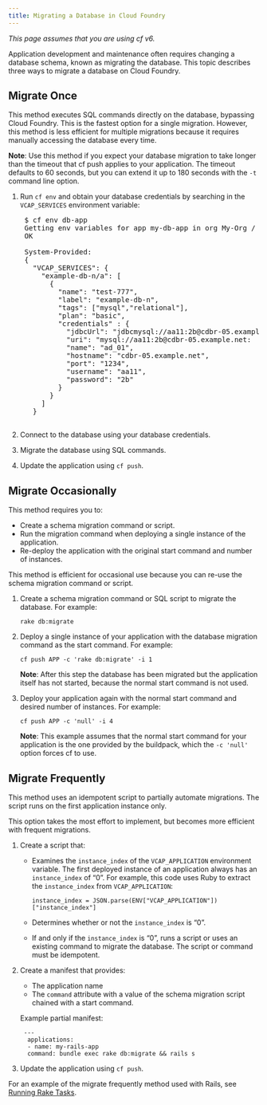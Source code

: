 ```yaml
---
title: Migrating a Database in Cloud Foundry
---
```


_This page assumes that you are using cf v6._

Application development and maintenance often requires changing a database schema, known as migrating the database. This topic describes three ways to migrate a database on Cloud Foundry.

## <a id='single-migration'></a>Migrate Once ##

This method executes SQL commands directly on the database, bypassing Cloud Foundry.
This is the fastest option for a single migration.
However, this method is less efficient for multiple migrations because it requires manually accessing the database every time.

<p class="note"><strong>Note</strong>: Use this method if you expect your database migration to take longer than the timeout that cf push applies to your application.
The timeout defaults to 60 seconds, but you can extend it up to 180 seconds with the <code>-t</code> command line option.</p>

1. Run `cf env` and obtain your database credentials by searching in the `VCAP_SERVICES` environment variable:

    <pre class="terminal">
    $ cf env db-app
    Getting env variables for app my-db-app in org My-Org / space development as admin...
    OK

    System-Provided:
    {
      "VCAP_SERVICES": {
        "example-db-n/a": [
          {
            "name": "test-777",
            "label": "example-db-n",
            "tags": ["mysql","relational"],
            "plan": "basic",
            "credentials" : {
              "jdbcUrl": "jdbcmysql://aa11:2b@cdbr-05.example.net:3306/ad_01",
              "uri": "mysql://aa11:2b@cdbr-05.example.net:	34/ad_01?reconnect=true",
              "name": "ad_01",
              "hostname": "cdbr-05.example.net",
              "port": "1234",
              "username": "aa11",
              "password": "2b"
            }
          }
        ]
      }
    </pre>

2. Connect to the database using your database credentials.

3. Migrate the database using SQL commands.

4. Update the application using `cf push`.

## <a id='occasional-migration'></a>Migrate Occasionally ##

This method requires you to:

* Create a schema migration command or script.
* Run the migration command when deploying a single instance of the application.
* Re-deploy the application with the original start command and number of instances.

This method is efficient for occasional use because you can re-use the schema migration command or script.

1. Create a schema migration command or SQL script to migrate the database. For example:

    `rake db:migrate`

2. Deploy a single instance of your application with the database migration command as the start command. For example:

    `cf push APP -c 'rake db:migrate' -i 1`

    <p class="note"><strong>Note</strong>: After this step the database has been migrated but the application itself has not started, because the normal start command is not used.</p>

3. Deploy your application again with the normal start command and desired number of instances. For example:

    `cf push APP -c 'null' -i 4`

    <p class="note"><strong>Note</strong>: This example assumes that the normal start command for your application is the one provided by the buildpack, which the <code>-c 'null'</code> option forces cf to use.</p>

## <a id='frequent-migration'></a>Migrate Frequently ##
This method uses an idempotent script to partially automate migrations. The script runs on the first application instance only.

This option takes the most effort to implement, but becomes more efficient with frequent migrations.

1. Create a script that:
    - Examines the `instance_index` of the `VCAP_APPLICATION` environment variable. The first deployed instance of an application always has an `instance_index` of “0”.
        For example, this code uses Ruby to extract the `instance_index` from `VCAP_APPLICATION`:

        `instance_index = JSON.parse(ENV["VCAP_APPLICATION"])["instance_index"]`
    - Determines whether or not the `instance_index` is “0”.
    - If and only if the `instance_index` is “0”, runs a script or uses an existing command to migrate the database. The script or command must be idempotent.

2. Create a manifest that provides:
   - The application name
   - The `command` attribute with a value of the schema migration script chained with a start command.

    Example partial manifest:

    ~~~
     ---
      applications:
      - name: my-rails-app
      command: bundle exec rake db:migrate && rails s
    ~~~

3. Update the application using `cf push`.

For an example of the migrate frequently method used with Rails, see [Running Rake Tasks](../../buildpacks/ruby/ruby-tips.html#rake).